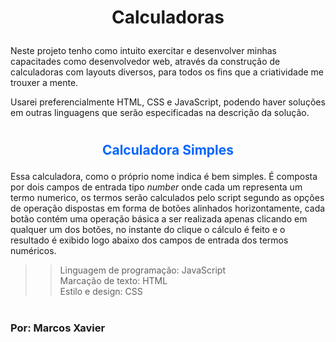 
 #  <p style="text-align: center;">Calculadoras </p> 
Neste projeto tenho como intuito exercitar e desenvolver minhas capacitades como desenvolvedor web, através da construção de calculadoras com layouts diversos, para todos os fins que a criatividade me trouxer a mente. 



Usarei preferencialmente HTML, CSS e JavaScript, podendo haver soluções em outras linguagens que serão especificadas na descrição da solução.
<h1> 


 

##  <p style="text-align: center; Color: #0066ff;"> **Calculadora Simples**</p>

 Essa calculadora, como o próprio nome indica é bem simples. É composta por dois campos de entrada tipo *number* onde cada um representa um termo numerico, os termos serão calculados pelo script segundo as opções de operação dispostas em forma de botões alinhados horizontamente, cada botão contém uma operação básica a ser realizada apenas clicando em qualquer um dos botões, no instante do clique o cálculo é feito e o resultado é exibido logo abaixo dos campos de entrada dos termos numéricos.

>>Linguagem de programação: JavaScript <br>
>>Marcação de texto: HTML<br>
>>Estilo e design: CSS<br>
 <h1> 


 ###  **Por: Marcos Xavier** <h3>
